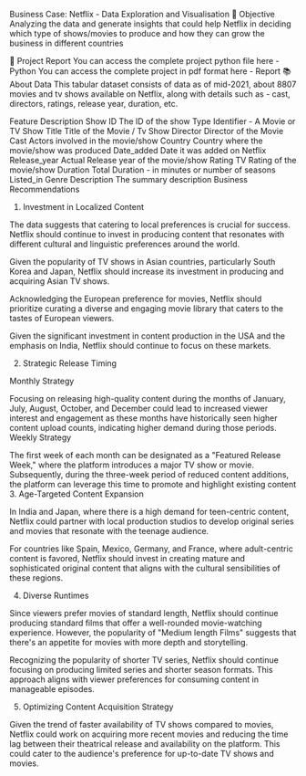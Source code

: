 Business Case: Netflix - Data Exploration and Visualisation
🎯 Objective
Analyzing the data and generate insights that could help Netflix in deciding which type of shows/movies to produce and how they can grow the business in different countries

📝 Project Report
You can access the complete project python file here - Python
You can access the complete project in pdf format here - Report
📚 About Data
This tabular dataset consists of data as of mid-2021, about 8807 movies and tv shows available on Netflix, along with details such as - cast, directors, ratings, release year, duration, etc.

Feature	Description
Show ID	The ID of the show
Type	Identifier - A Movie or TV Show
Title	Title of the Movie / Tv Show
Director	Director of the Movie
Cast	Actors involved in the movie/show
Country	Country where the movie/show was produced
Date_added	Date it was added on Netflix
Release_year	Actual Release year of the movie/show
Rating	TV Rating of the movie/show
Duration	Total Duration - in minutes or number of seasons
Listed_in	Genre
Description	The summary description
Business Recommendations
1. Investment in Localized Content

The data suggests that catering to local preferences is crucial for success. Netflix should continue to invest in producing content that resonates with different cultural and linguistic preferences around the world.

Given the popularity of TV shows in Asian countries, particularly South Korea and Japan, Netflix should increase its investment in producing and acquiring Asian TV shows.

Acknowledging the European preference for movies, Netflix should prioritize curating a diverse and engaging movie library that caters to the tastes of European viewers.

Given the significant investment in content production in the USA and the emphasis on India, Netflix should continue to focus on these markets.

2. Strategic Release Timing

Monthly Strategy

Focusing on releasing high-quality content during the months of January, July, August, October, and December could lead to increased viewer interest and engagement as these months have historically seen higher content upload counts, indicating higher demand during those periods.
Weekly Strategy

The first week of each month can be designated as a "Featured Release Week," where the platform introduces a major TV show or movie. Subsequently, during the three-week period of reduced content additions, the platform can leverage this time to promote and highlight existing content
3. Age-Targeted Content Expansion

In India and Japan, where there is a high demand for teen-centric content, Netflix could partner with local production studios to develop original series and movies that resonate with the teenage audience.

For countries like Spain, Mexico, Germany, and France, where adult-centric content is favored, Netflix should invest in creating mature and sophisticated original content that aligns with the cultural sensibilities of these regions.

4. Diverse Runtimes

Since viewers prefer movies of standard length, Netflix should continue producing standard films that offer a well-rounded movie-watching experience. However, the popularity of "Medium length Films" suggests that there's an appetite for movies with more depth and storytelling.

Recognizing the popularity of shorter TV series, Netflix should continue focusing on producing limited series and shorter season formats. This approach aligns with viewer preferences for consuming content in manageable episodes.

5. Optimizing Content Acquisition Strategy

Given the trend of faster availability of TV shows compared to movies, Netflix could work on acquiring more recent movies and reducing the time lag between their theatrical release and availability on the platform. This could cater to the audience's preference for up-to-date TV shows and movies.
